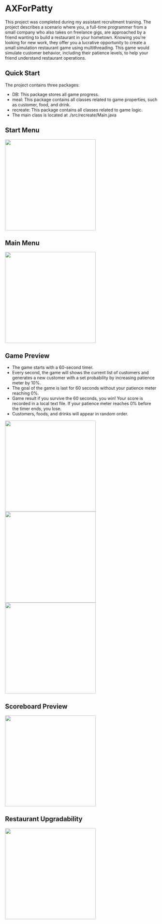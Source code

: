 # AXForPatty

This project was completed during my assistant recruitment training. The project describes a scenario where you, a full-time programmer from a small company who also takes on freelance gigs, are approached by a friend wanting to build a restaurant in your hometown. Knowing you're looking for new work, they offer you a lucrative opportunity to create a small simulation restaurant game using multithreading. This game would simulate customer behavior, including their patience levels, to help your friend understand restaurant operations.

## Quick Start
The project contains three packages:
* DB: This package stores all game progress.
* meal: This package contains all classes related to game properties, such as customer, food, and drink.
* recreate: This package contains all classes related to game logic.
* The main class is located at ./src/recreate/Main.java

## Start Menu
<img src="https://github.com/ricotandrio/axforpatty/assets/119276763/e7455f7c-21c1-4586-8a42-b057da5f26f1" width="300" />

## Main Menu
<img src="https://github.com/ricotandrio/axforpatty/assets/119276763/900b5f99-3f1b-4def-b919-9a039c67daff" width="300" />

## Game Preview 
* The game starts with a 60-second timer.
* Every second, the game will shows the current list of customers and generates a new customer with a set probability by increasing patience meter by 10%.
* The goal of the game is last for 60 seconds without your patience meter reaching 0%.
* Game result if you survive the 60 seconds, you win! Your score is recorded in a local text file. If your patience meter reaches 0% before the timer ends, you lose.
* Customers, foods, and drinks will appear in random order.

<img src="https://github.com/ricotandrio/axforpatty/assets/119276763/e24754b4-4b45-4476-accf-47316ed8b3a2" width="300" />
<br/>
<img src="https://github.com/ricotandrio/axforpatty/assets/119276763/576d574c-755c-4b65-9b2d-9626f87e8fd6" width="300" />
<br/>
<img src="https://github.com/ricotandrio/axforpatty/assets/119276763/14a92bb8-3abe-4316-816c-2b86cde9192b" width="300" />

## Scoreboard Preview
<img src="https://github.com/ricotandrio/axforpatty/assets/119276763/00f22433-ff37-41d5-8e75-967673c23e5a" width="300" />

## Restaurant Upgradability
<img src="https://github.com/ricotandrio/axforpatty/assets/119276763/9a9832d5-ae2d-43a1-bde2-678aabffd0a4" width="300" />

